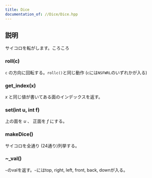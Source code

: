 ```yaml
---
title: Dice
documentation_of: //Dice/Dice.hpp
---
```


## 説明

サイコロを転がします。ころころ

### roll(c)

`c` の方向に回転する。`rollc()`と同じ動作 (`c`には`NSFWRL`のいずれかが入る)

### get_index(x)

$x$ と同じ値が書いてある面のインデックスを返す。

### set(int u, int f)

上の面を $u$ 、 正面を $f$ にする。

### makeDice()

サイコロを全通り (24通り)列挙する。

### ~_val()

`~`のvalを返す。`~`にはtop, right, left, front, back, downが入る。